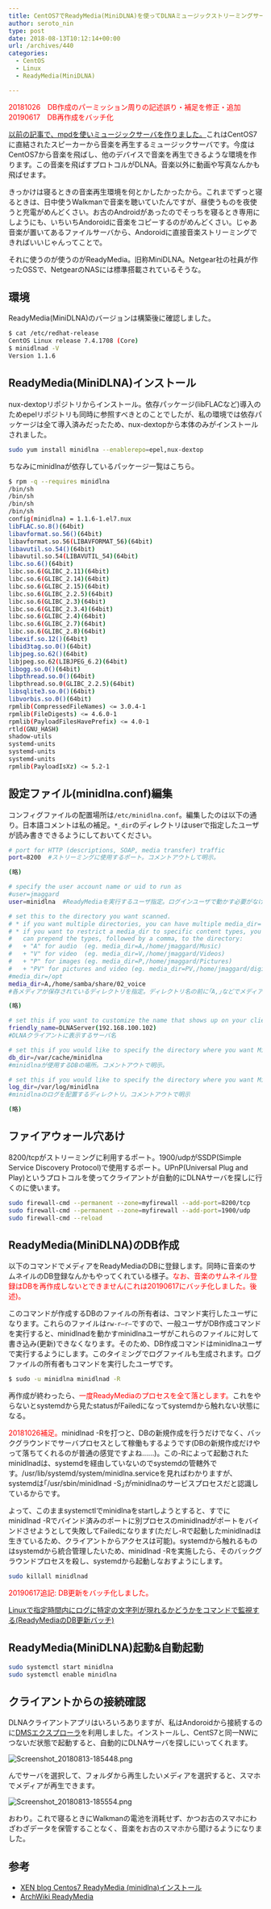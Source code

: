 ```yaml
---
title: CentOS7でReadyMedia(MiniDLNA)を使ってDLNAミュージックストリーミングサーバを作る
author: seroto_nin
type: post
date: 2018-08-13T10:12:14+00:00
url: /archives/440
categories:
  - CentOS
  - Linux
  - ReadyMedia(MiniDLNA)

---
```

<span style="color: #ff0000;">20181026　DB作成のパーミッション周りの記述誤り・補足を修正・追加<br /> 20190617　DB再作成をバッチ化<br /> </span>

[以前の記事で、mpdを使いミュージックサーバを作りました。][1]これはCentOS7に直結されたスピーカーから音楽を再生するミュージックサーバです。今度はCentOS7から音楽を飛ばし、他のデバイスで音楽を再生できるような環境を作ります。この音楽を飛ばすプロトコルがDLNA。音楽以外に動画や写真なんかも飛ばせます。

<!--more-->

きっかけは寝るときの音楽再生環境を何とかしたかったから。これまでずっと寝るときは、日中使うWalkmanで音楽を聴いていたんですが、昼使うものを夜使うと充電がめんどくさい。お古のAndroidがあったのでそっちを寝るとき専用にしようにも、いちいちAndoroidに音楽をコピーするのがめんどくさい。じゃあ音楽が置いてあるファイルサーバから、Andoroidに直接音楽ストリーミングできればいいじゃんってことで。

それに使うのが使うのがReadyMedia。旧称MiniDLNA。Netgear社の社員が作ったOSSで、NetgearのNASには標準搭載されているそうな。

## 環境

ReadyMedia(MiniDLNA)のバージョンは構築後に確認しました。

```bash
$ cat /etc/redhat-release
CentOS Linux release 7.4.1708 (Core)
$ minidlnad -V
Version 1.1.6
```

## ReadyMedia(MiniDLNA)インストール

nux-dextopリポジトリからインストール。依存パッケージ(libFLACなど)導入のためepelリポジトリも同時に参照すべきとのことでしたが、私の環境では依存パッケージは全て導入済みだったため、nux-dextopから本体のみがインストールされました。

```bash
sudo yum install minidlna --enablerepo=epel,nux-dextop
```

ちなみにminidlnaが依存しているパッケージ一覧はこちら。

```bash
$ rpm -q --requires minidlna
/bin/sh
/bin/sh
/bin/sh
/bin/sh
config(minidlna) = 1.1.6-1.el7.nux
libFLAC.so.8()(64bit)
libavformat.so.56()(64bit)
libavformat.so.56(LIBAVFORMAT_56)(64bit)
libavutil.so.54()(64bit)
libavutil.so.54(LIBAVUTIL_54)(64bit)
libc.so.6()(64bit)
libc.so.6(GLIBC_2.11)(64bit)
libc.so.6(GLIBC_2.14)(64bit)
libc.so.6(GLIBC_2.15)(64bit)
libc.so.6(GLIBC_2.2.5)(64bit)
libc.so.6(GLIBC_2.3)(64bit)
libc.so.6(GLIBC_2.3.4)(64bit)
libc.so.6(GLIBC_2.4)(64bit)
libc.so.6(GLIBC_2.7)(64bit)
libc.so.6(GLIBC_2.8)(64bit)
libexif.so.12()(64bit)
libid3tag.so.0()(64bit)
libjpeg.so.62()(64bit)
libjpeg.so.62(LIBJPEG_6.2)(64bit)
libogg.so.0()(64bit)
libpthread.so.0()(64bit)
libpthread.so.0(GLIBC_2.2.5)(64bit)
libsqlite3.so.0()(64bit)
libvorbis.so.0()(64bit)
rpmlib(CompressedFileNames) <= 3.0.4-1
rpmlib(FileDigests) <= 4.6.0-1
rpmlib(PayloadFilesHavePrefix) <= 4.0-1
rtld(GNU_HASH)
shadow-utils
systemd-units
systemd-units
systemd-units
rpmlib(PayloadIsXz) <= 5.2-1
```

## 設定ファイル(minidlna.conf)編集

コンフィグファイルの配置場所は`/etc/minidlna.conf`。編集したのは以下の通り。日本語コメントは私の補足。`*_dir`のディレクトリはuserで指定したユーザが読み書きできるようにしておいてください。

```bash
# port for HTTP (descriptions, SOAP, media transfer) traffic
port=8200  #ストリーミングに使用するポート。コメントアウトして明示。

(略)

# specify the user account name or uid to run as
#user=jmaggard
user=minidlna  #ReadyMediaを実行するユーザ指定。ログインユーザで動かす必要がなければ、minidlnaインストール時に作成されるシステムユーザminidlnaを指定。

# set this to the directory you want scanned.
# * if you want multiple directories, you can have multiple media_dir= lines
# * if you want to restrict a media_dir to specific content types, you
#   can prepend the types, followed by a comma, to the directory:
#   + "A" for audio  (eg. media_dir=A,/home/jmaggard/Music)
#   + "V" for video  (eg. media_dir=V,/home/jmaggard/Videos)
#   + "P" for images (eg. media_dir=P,/home/jmaggard/Pictures)
#   + "PV" for pictures and video (eg. media_dir=PV,/home/jmaggard/digital_camera)
#media_dir=/opt
media_dir=A,/home/samba/share/02_voice
#各メディアが保存されているディレクトリを指定。ディレクトリ名の前に｢A,｣などでメディアの種類を指定。Aが音楽、Vがビデオ、Pが写真。

(略)

# set this if you want to customize the name that shows up on your clients
friendly_name=DLNAServer(192.168.100.102)
#DLNAクライアントに表示するサーバ名

# set this if you would like to specify the directory where you want MiniDLNA to store its database and album art cache
db_dir=/var/cache/minidlna
#minidlnaが使用するDBの場所。コメントアウトで明示。

# set this if you would like to specify the directory where you want MiniDLNA to store its log file
log_dir=/var/log/minidlna
#minidlnaのログを配置するディレクトリ。コメントアウトで明示

(略)
```

## ファイアウォール穴あけ

8200/tcpがストリーミングに利用するポート。1900/udpがSSDP(Simple Service Discovery Protocol)で使用するポート。UPnP(Universal Plug and Play)というプロトコルを使ってクライアントが自動的にDLNAサーバを探しに行くのに使います。

```bash
sudo firewall-cmd --permanent --zone=myfirewall --add-port=8200/tcp
sudo firewall-cmd --permanent --zone=myfirewall --add-port=1900/udp
sudo firewall-cmd --reload
```

## ReadyMedia(MiniDLNA)のDB作成

以下のコマンドでメディアをReadyMediaのDBに登録します。同時に音楽のサムネイルのDB登録なんかもやってくれている様子。<span style="color: #ff0000;">なお、音楽のサムネイル登録はDBを再作成しないとできません(これは20190617にバッチ化しました。後述)。</span>

このコマンドが作成するDBのファイルの所有者は、コマンド実行したユーザになります。これらのファイルは`rw-r–r–`ですので、一般ユーザがDB作成コマンドを実行すると、minidlnadを動かすminidlnaユーザがこれらのファイルに対して書き込み(更新)できなくなります。そのため、DB作成コマンドはminidlnaユーザで実行するようにします。このタイミングでログファイルも生成されます。ログファイルの所有者もコマンドを実行したユーザです。

```bash
$ sudo -u minidlna minidlnad -R
```

再作成が終わったら、<span style="color: #ff0000;">一度ReadyMediaのプロセスを全て落とします。</span>これをやらないとsystemdから見たstatusがFailedになってsystemdから触れない状態になる。

<span style="color: #ff0000;">20181026補足。</span>minidlnad -Rを打つと、DBの新規作成を行うだけでなく、バックグラウンドでサーバプロセスとして稼働もするようです(DBの新規作成だけやって落ちてくれるのが普通の感覚ですよね……)。この-Rによって起動されたminidlnadは、systemdを経由していないのでsystemdの管轄外です。/usr/lib/systemd/system/minidlna.serviceを見ればわかりますが、systemdは｢/usr/sbin/minidlnad -S｣がminidlnaのサービスプロセスだと認識しているからです。

よって、このままsystemctlでminidlnaをstartしようとすると、すでにminidlnad -Rでバインド済みのポートに別プロセスのminidlnadがポートをバインドさせようとして失敗してFailedになります(ただし-Rで起動したminidlnadは生きているため、クライアントからアクセスは可能)。systemdから触れるものはsystemdから統合管理したいため、minidlnad -Rを実施したら、そのバックグラウンドプロセスを殺し、systemdから起動しなおすようにします。

```bash
sudo killall minidlnad
```

<span style="color: #ff0000;">20190617追記: DB更新をバッチ化しました。</span>

[Linuxで指定時間内にログに特定の文字列が現れるかどうかをコマンドで監視する(ReadyMediaのDB更新バッチ)](https://www.serotoninpower.club/archives/754)

## ReadyMedia(MiniDLNA)起動&自動起動

```bash
sudo systemctl start minidlna
sudo systemctl enable minidlna
```

## クライアントからの接続確認

DLNAクライアントアプリはいろいろありますが、私はAndoroidから接続するのに[DMSエクスプローラ][2]を利用しました。インストールし、CentS7と同一NWにつないだ状態で起動すると、自動的にDLNAサーバを探しにいってくれます。

![Screenshot_20180813-185448.png](./Screenshot_20180813-185448.png)

んでサーバを選択して、フォルダから再生したいメディアを選択すると、スマホでメディアが再生できます。

![Screenshot_20180813-185554.png](./Screenshot_20180813-185554.png)

おわり。これで寝るときにWalkmanの電池を消耗せず、かつお古のスマホにわざわざデータを保管することなく、音楽をお古のスマホから聞けるようになりました。

## 参考

* [XEN blog Centos7 ReadyMedia (minidlna)インストール][3]
* [ArchWiki ReadyMedia][4]

 [1]: https://www.serotoninpower.club/archives/283
 [2]: https://play.google.com/store/apps/details?id=net.mm2d.dmsexplorer
 [3]: https://www.sakuraclass.com/archives/224/
 [4]: https://wiki.archlinux.jp/index.php/ReadyMedia#Media_DB_.E3.81.AE.E8.87.AA.E5.8B.95.E6.9B.B4.E6.96.B0
